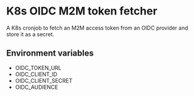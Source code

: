 # K8s OIDC M2M token fetcher

A K8s cronjob to fetch an M2M access token from an OIDC provider and store it as a secret.

## Environment variables

- OIDC_TOKEN_URL
- OIDC_CLIENT_ID
- OIDC_CLIENT_SECRET
- OIDC_AUDIENCE
